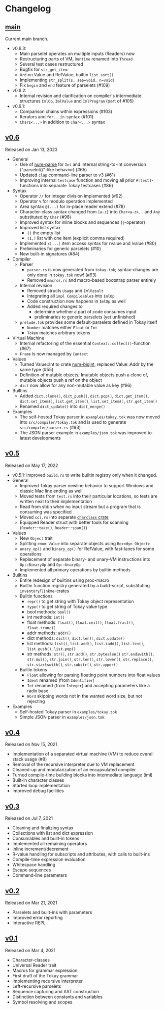 # Changelog

## [main]

Current main branch.

- v0.6.3:
  - Main parselet operates on multiple inputs (Readers) now
  - Restructuring parts of VM, `Runtime` renamed into `Thread`
  - Several test cases restructured
  - Bugfix for `str_get_item`
  - `Ord` on Value and RefValue, builtin `list_sort()`
  - Implementing `str_split(s, sep=void, n=void)`
  - Fix `begin` and `end` feature of parselets (#109)
- v0.6.2:
  - Internal revision and clarification on compiler's intermediate structures `ImlOp`, `ImlValue` and `ImlProgram` (part of #105)
- v0.6.1:
  - Comparison chains within expressions (#103)
  - Iterators and `for...in`-syntax (#101)
  - `Chars<...>` in addition to `Char<...>` syntax

## [v0.6]

Released on Jan 13, 2023

- General
  - Use of [num-parse](https://crates.io/crates/num-parse) for `Int` and internal string-to-int conversion ("parseInt()"-like behavior) (#65)
  - Updated `clap` command-line parser to v3 (#61)
  - Improving internal `testcase` function and moving all prior `#[test]`-functions into separate Tokay testcases (#86)
- Syntax
  - Operator `//` for integer division implemented (#92)
  - Operator `%` for modulo operation implemented
  - Area syntax `@(...)` for in-place reader extend (#78)
  - Character-class syntax changed from `[a-z]` into `Char<a-z>`, `.` and `Any` substituted by `Char` (#98)
  - Improved syntax for inline blocks and sequences (`|`-operator)
  - Improved list syntax
    - `()` the empty list
    - `(1,)` list with one item (explicit comma required)
  - Implemented `x[...]` item access syntax for rvalue and lvalue (#80)
  - Preliminaries for generic parselets (#10)
  - New built-in signatures (#84)
- Compiler
  - Parser
    - `parser.rs` is now generated from `tokay.tok`; syntax-changes are only done in `tokay.tok` now! (#93)
    - Removed `macros.rs` and macro-based bootstrap parser entirely
  - Internal revision
    - Removed structs `Usage` and `ImlResult`
    - Integrating all `impl Compileable`s into `ImlOp`
    - Code construction now happens in `ImlOp` as well
    - Added required changes to
      - determine whether a part of code consumes input
      - preliminaries to generic parselets (yet unfinished)
  - `prelude.tok` provides some default-parselets defined in Tokay itself
    - `Number` matches either `Float` or `Int`
    - `Token` matches arbitrary tokens
- Virtual Machine
  - Internal refactoring of the essential `Context::collect()`-function (#67)
  - `Frame` is now managed by `Context`
- Values
  - Turned Value::Int to crate [num-bigint](https://crates.io/crates/num-bigint), replaced Value::Addr by the same type (#55)
  - Definition of mutable objects; Imutable objects push a clone of, mutable objects push a ref on the object
  - `dict` now allow for any non-mutable value as key (#96)
- Builtins
  - Added `dict.clone()`, `dict_push()`, `dict.pop()`, `dict.get_item()`, `dict.set_item()`, `list.get_item()`, `list.set_item()`, `str.get_item()`
  - Renamed `dict_update()` into `dict_merge()`
- Examples
  - The self-hosted Tokay parser in `examples/tokay.tok` was now moved into `src/compiler/tokay.tok` and is used to generate `src/compiler/parser.rs` (#93)
  - The JSON parser example in `examples/json.tok` was improved to latest developments

## [v0.5]

Released on May 17, 2022

- v0.5.1: Improved `build.rs` to write builtin registry only when it changed.
- General
  - Improved Tokay parser newline behavior to support Windows and classic Mac line ending as well
  - Moved tests from `test.rs` into their particular locations, so tests are written next to their implementation
  - Read from stdin when no input stream but a program that is consuming was specified
  - Moved `ccl.rs` into separate [`charclass` crate](https://crates.io/crates/charclass)
  - Equipped Reader struct with better tools for scanning (`Reader::take()`, `Reader::span()`)
- Values
  - New `Object` trait
  - Splitting `enum Value` into separate objects using `Box<dyn Object>`
  - `unary_op()` and `binary_op()` for RefValue, with fast-lanes for some operations
  - Replacement of separate binary- and unary-VM instructions into `Op::BinaryOp` and `Op::UnaryOp`
  - Implemented all primary operations by builtin methods
- Builtins
  - Entire redesign of builtins using proc-macro
  - Builtin function registry generated by a build-script, substituting `inventory`/`linkme`-crates
  - Builtin functions
    - `repr()` to get string with Tokay object representation
    - `type()` to get string of Tokay value type
    - bool methods: `bool()`
    - int methods: `int()`
    - float methods: `float()`, `float.ceil()`, `float.fract()`, `float.trunc()`
    - addr methods: `addr()`
    - dict methods: `dict()`, `dict.len()`, `dict.update()`
    - list methods: `list()`, `list.add()`, `list.iadd()`, `list.len()`, `list.push()`, `list.pop()`
    - str methods: `str()`, `str.add()`, `str.byteslen()` `str.endswith()`, `str.mul()`, `str.join()`, `str.len()`, `str.lower()`, `str.replace()`, `str.startswith()`, `str.substr()`, `str.upper()`
  - Builtin tokens
    - `Float` allowing for parsing floating point numbers into float values
    - `Ident` renamed (from `Identifier`)
    - `Int` renamed (from `Integer`) and accepting parameters like a radix base
    - `Word` skipping words not in the wanted word size, but not rejecting
- Examples
  - Self-hosted Tokay parser in `examples/tokay.tok`
  - Simple JSON parser in `examples/json.tok`


## [v0.4]

Released on Nov 15, 2021

- Implementation of a separated virtual machine (VM) to reduce overall stack usage (#8)
- Removal of the recursive interpreter due to VM replacement
- Cleaned-up and modularization of an encapsulated compiler
- Turned compile-time building blocks into intermediate language (iml)
- Built-in character classes
- Started loop implementation
- Improved debug facilities


## [v0.3]

Released on Jul 7, 2021

- Cleaning and finalizing syntax
- Collections with list and dict expression
- Consumables and built-in tokens
- Implemented all remaining operators
- Inline increment/decrement
- R-value handling for subscripts and attributes, with calls to built-ins
- Compile-time expression evaluation
- Whitespace handling
- Escape sequences
- Command-line parameters


## [v0.2]

Released on Mar 21, 2021

- Parselets and built-ins with parameters
- Improved error reporting
- Interactive REPL


## [v0.1]

Released on Mar 4, 2021

- Character-classes
- Universal Reader trait
- Macros for grammar expression
- First draft of the Tokay grammar
- Implementing recursive interpreter
- Left-recursive parselets
- Sequence capturing and AST construction
- Distinction between constants and variables
- Symbol resolving and scopes


[main]: https://github.com/tokay-lang/tokay/compare/v0.6...main
[v0.6]: https://github.com/tokay-lang/tokay/compare/v0.5...v0.6
[v0.5]: https://github.com/tokay-lang/tokay/compare/v0.4...v0.5
[v0.4]: https://github.com/tokay-lang/tokay/compare/v0.3...v0.4
[v0.3]: https://github.com/tokay-lang/tokay/compare/v0.2...v0.3
[v0.2]: https://github.com/tokay-lang/tokay/compare/v0.1...v0.2
[v0.1]: https://github.com/tokay-lang/tokay/compare/2d74215f4842d295371112a630d15ab03442cd1e...v0.1
